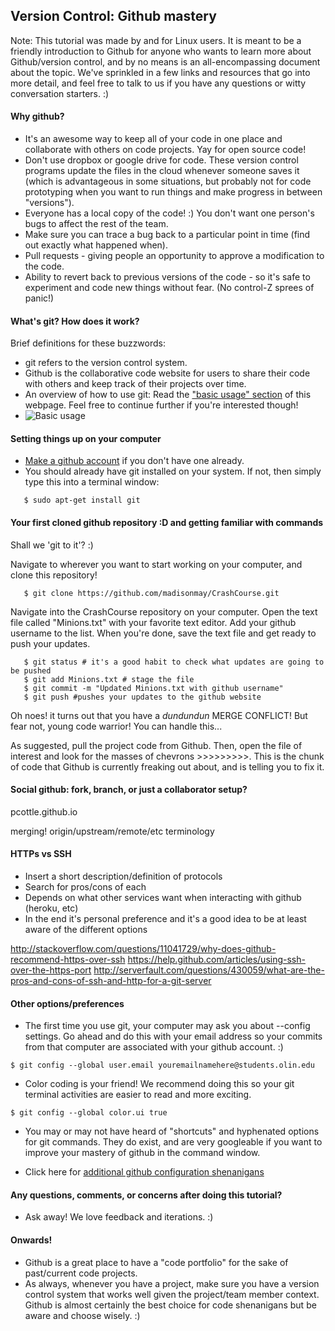 Version Control: Github mastery
-------------------------------

Note: This tutorial was made by and for Linux users. It is meant to be a friendly introduction to Github for anyone who wants to learn more about Github/version control, and by no means is an all-encompassing document about the topic. We've sprinkled in a few links and resources that go into more detail, and feel free to talk to us if you have any questions or witty conversation starters. :)

#### Why github?
- It's an awesome way to keep all of your code in one place and collaborate with others on code projects. Yay for open source code!
- Don't use dropbox or google drive for code. These version control programs update the files in the cloud whenever someone saves it (which is advantageous in some situations, but probably not for code prototyping when you want to run things and make progress in between "versions"). 
- Everyone has a local copy of the code! :) You don't want one person's bugs to affect the rest of the team. 
- Make sure you can trace a bug back to a particular point in time (find out exactly what happened when).
- Pull requests - giving people an opportunity to approve a modification to the code.
- Ability to revert back to previous versions of the code - so it's safe to experiment and code new things without fear. (No control-Z sprees of panic!)

#### What's git? How does it work?
Brief definitions for these buzzwords:
- git refers to the version control system. 
- Github is the collaborative code website for users to share their code with others and keep track of their projects over time.
- An overview of how to use git: Read the ["basic usage" section](http://marklodato.github.io/visual-git-guide/index-en.html) of this webpage. Feel free to continue further if you're interested though!
- ![Basic usage](http://marklodato.github.io/visual-git-guide/basic-usage.svg)


#### Setting things up on your computer
- [Make a github account](https://github.com/join) if you don't have one already.  
- You should already have git installed on your system. If not, then simply type this into a terminal window:

```
   $ sudo apt-get install git
```

#### Your first cloned github repository :D and getting familiar with commands 

Shall we 'git to it'? :)

Navigate to wherever you want to start working on your computer, and clone this repository!
```
   $ git clone https://github.com/madisonmay/CrashCourse.git 
```
Navigate into the CrashCourse repository on your computer. 
Open the text file called "Minions.txt" with your favorite text editor.
Add your github username to the list.
When you're done, save the text file and get ready to push your updates.

```
   $ git status # it's a good habit to check what updates are going to be pushed
   $ git add Minions.txt # stage the file 
   $ git commit -m "Updated Minions.txt with github username"
   $ git push #pushes your updates to the github website

```

Oh noes! it turns out that you have a *dundundun* MERGE CONFLICT! 
But fear not, young code warrior! You can handle this...

As suggested, pull the project code from Github.
Then, open the file of interest and look for the masses of chevrons >>>>>>>>>. This is the chunk of code that Github is currently freaking out about, and is telling you to fix it. 

#### Social github: fork, branch, or just a collaborator setup?
pcottle.github.io

merging!
origin/upstream/remote/etc terminology


#### HTTPs vs SSH

- Insert a short description/definition of protocols
- Search for pros/cons of each
- Depends on what other services want when interacting with github (heroku, etc)
- In the end it's personal preference and it's a good idea to be at least aware of the different options

http://stackoverflow.com/questions/11041729/why-does-github-recommend-https-over-ssh
https://help.github.com/articles/using-ssh-over-the-https-port
http://serverfault.com/questions/430059/what-are-the-pros-and-cons-of-ssh-and-http-for-a-git-server

#### Other options/preferences
- The first time you use git, your computer may ask you about --config settings. Go ahead and do this with your email address so your commits from that computer are associated with your github account. :)
```
$ git config --global user.email youremailnamehere@students.olin.edu
```
- Color coding is your friend! We recommend doing this so your git terminal activities are easier to read and more exciting.
```
$ git config --global color.ui true
```
- You may or may not have heard of "shortcuts" and hyphenated options for git commands. They do exist, and are very googleable if you want to improve your mastery of github in the command window.

- Click here for [additional github configuration shenanigans](http://git-scm.com/book/en/Customizing-Git-Git-Configuration)

#### Any questions, comments, or concerns after doing this tutorial?
- Ask away! We love feedback and iterations. :)

#### Onwards!
- Github is a great place to have a "code portfolio" for the sake of past/current code projects. 
- As always, whenever you have a project, make sure you have a version control system that works well given the project/team member context. Github is almost certainly the best choice for code shenanigans but be aware and choose wisely. :)